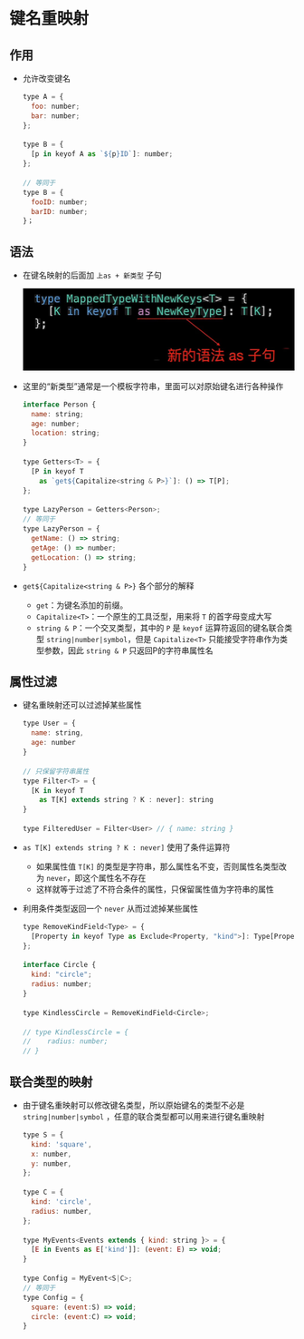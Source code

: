 # 键名重映射

## 作用

+ 允许改变键名

  ```js
  type A = {
    foo: number;
    bar: number;
  };

  type B = {
    [p in keyof A as `${p}ID`]: number;
  };

  // 等同于
  type B = {
    fooID: number;
    barID: number;
  }；
  ```

## 语法

+ 在键名映射的后面加 `上as + 新类型` 子句

  ![as重新映射](image/as重新映射.png)

+ 这里的“新类型”通常是一个模板字符串，里面可以对原始键名进行各种操作

  ```js
  interface Person {
    name: string;
    age: number;
    location: string;
  }

  type Getters<T> = {
    [P in keyof T
      as `get${Capitalize<string & P>}`]: () => T[P];
  };

  type LazyPerson = Getters<Person>;
  // 等同于
  type LazyPerson = {
    getName: () => string;
    getAge: () => number;
    getLocation: () => string;
  }
  ```

+ `get${Capitalize<string & P>}` 各个部分的解释

  + `get`：为键名添加的前缀。
  + `Capitalize<T>`：一个原生的工具泛型，用来将 `T` 的首字母变成大写
  + `string & P`：一个交叉类型，其中的 `P` 是 `keyof` 运算符返回的键名联合类型 `string|number|symbol`，但是 `Capitalize<T>` 只能接受字符串作为类型参数，因此 `string & P` 只返回P的字符串属性名

## 属性过滤

+ 键名重映射还可以过滤掉某些属性

  ```js
  type User = {
    name: string,
    age: number
  }

  // 只保留字符串属性
  type Filter<T> = {
    [K in keyof T
      as T[K] extends string ? K : never]: string
  }

  type FilteredUser = Filter<User> // { name: string }
  ```

+ `as T[K] extends string ? K : never]` 使用了条件运算符

  + 如果属性值 `T[K]` 的类型是字符串，那么属性名不变，否则属性名类型改为 `never`，即这个属性名不存在
  + 这样就等于过滤了不符合条件的属性，只保留属性值为字符串的属性

+ 利用条件类型返回一个 `never` 从而过滤掉某些属性

  ```js
  type RemoveKindField<Type> = {
    [Property in keyof Type as Exclude<Property, "kind">]: Type[Property]
  };

  interface Circle {
    kind: "circle";
    radius: number;
  }

  type KindlessCircle = RemoveKindField<Circle>;

  // type KindlessCircle = {
  //    radius: number;
  // }
  ```

## 联合类型的映射

+ 由于键名重映射可以修改键名类型，所以原始键名的类型不必是 `string|number|symbol` ，任意的联合类型都可以用来进行键名重映射

  ```js
  type S = {
    kind: 'square',
    x: number,
    y: number,
  };

  type C = {
    kind: 'circle',
    radius: number,
  };

  type MyEvents<Events extends { kind: string }> = {
    [E in Events as E['kind']]: (event: E) => void;
  }

  type Config = MyEvent<S|C>;
  // 等同于
  type Config = {
    square: (event:S) => void;
    circle: (event:C) => void;
  }
  ```
